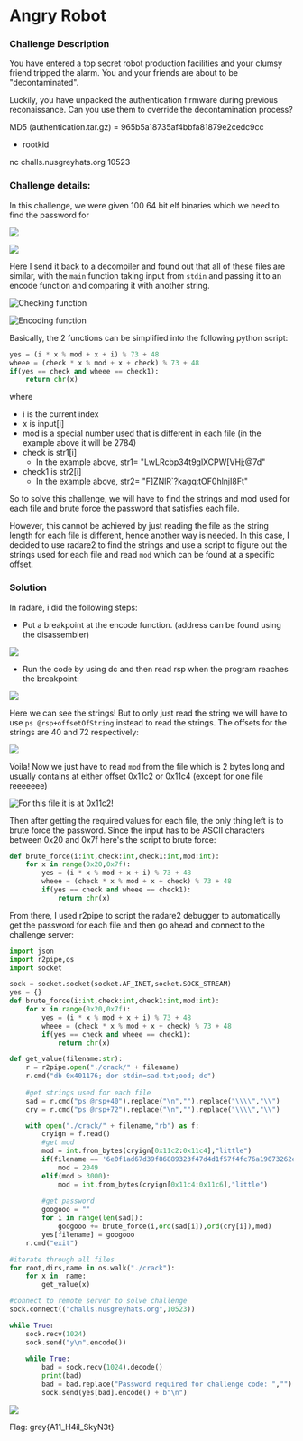 # Angry Robot

### Challenge Description

You have entered a top secret robot production facilities and your clumsy friend tripped the alarm. You and your friends are about to be "decontaminated".

Luckily, you have unpacked the authentication firmware during previous reconaissance. Can you use them to override the decontamination process?



MD5 (authentication.tar.gz) = 965b5a18735af4bbfa81879e2cedc9cc

* rootkid

nc challs.nusgreyhats.org 10523

### Challenge details:

In this challenge, we were given 100 64 bit elf binaries which we need to find the password for&#x20;

![](<../../.gitbook/assets/image (18) (1).png>)

![](<../../.gitbook/assets/image (12) (1).png>)

Here I send it back to a decompiler and found out that all of these files are similar, with the `main` function taking input from `stdin` and passing it to an encode function and comparing it with another string.&#x20;

![Checking function](<../../.gitbook/assets/image (1).png>)

![Encoding function](<../../.gitbook/assets/image (8) (1).png>)

Basically, the 2 functions can be simplified into the following python script:

```python
yes = (i * x % mod + x + i) % 73 + 48
wheee = (check * x % mod + x + check) % 73 + 48
if(yes == check and wheee == check1):
    return chr(x)
```

where

* i is the current index
* x is input\[i]
* mod is a special number used that is different in each file (in the example above it will be 2784)
* check is str1\[i]&#x20;
  * In the example above, str1= "LwLRcbp34t9glXCPW\[VHj;@7d"
* check1 is str2\[i]
  * In the example above, str2= "F]ZNlR\`?kagq:tOF0hlnjI8Ft"

So to solve this challenge, we will have to find the strings and mod used for each file and brute force the password that satisfies each file.

However, this cannot be achieved by just reading the file as the string length for each file is different, hence another way is needed. In this case, I decided to use radare2 to find the strings and use a script to figure out the strings used for each file and read `mod` which can be found at a specific offset.

### Solution

In radare, i did the following steps:

* Put a breakpoint at the encode function. (address can be found using the disassembler)

![](<../../.gitbook/assets/image (5).png>)

*   Run the code by using dc and then read rsp when the program reaches the breakpoint:



![](<../../.gitbook/assets/image (4).png>)

Here we can see the strings! But to only just read the string we will have to use `ps @rsp+offsetOfString` instead to read the strings. The offsets for the strings are 40 and 72 respectively:

![](<../../.gitbook/assets/image (16) (1).png>)

Voila! Now we just have to read `mod` from the file which is 2 bytes long and usually contains at either offset 0x11c2 or 0x11c4 (except for one file reeeeeee)

![For this file it is at 0x11c2!](<../../.gitbook/assets/image (15) (1).png>)

Then after getting the required values for each file, the only thing left is to brute force the password. Since the input has to be ASCII characters between 0x20 and 0x7f here's the script to brute force:

```python
def brute_force(i:int,check:int,check1:int,mod:int):
    for x in range(0x20,0x7f):
        yes = (i * x % mod + x + i) % 73 + 48
        wheee = (check * x % mod + x + check) % 73 + 48
        if(yes == check and wheee == check1):
            return chr(x)
```

From there, I used r2pipe to script the radare2 debugger to automatically get the password for each file and then go ahead and connect to the challenge server:

```python
import json
import r2pipe,os
import socket

sock = socket.socket(socket.AF_INET,socket.SOCK_STREAM)
yes = {}
def brute_force(i:int,check:int,check1:int,mod:int):
    for x in range(0x20,0x7f):
        yes = (i * x % mod + x + i) % 73 + 48
        wheee = (check * x % mod + x + check) % 73 + 48
        if(yes == check and wheee == check1):
            return chr(x)

def get_value(filename:str):
    r = r2pipe.open("./crack/" + filename)
    r.cmd("db 0x401176; dor stdin=sad.txt;ood; dc")
    
    #get strings used for each file
    sad = r.cmd("ps @rsp+40").replace("\n","").replace("\\\\","\\")
    cry = r.cmd("ps @rsp+72").replace("\n","").replace("\\\\","\\")

    with open("./crack/" + filename,"rb") as f:
        cryign = f.read()
        #get mod
        mod = int.from_bytes(cryign[0x11c2:0x11c4],"little")
        if(filename == '6e0f1ad67d39f86889323f47d4d1f57f4fc76a19073262edb348792555bd5721'):
            mod = 2049
        elif(mod > 3000):
            mod = int.from_bytes(cryign[0x11c4:0x11c6],"little")
        
        #get password
        googooo = ""
        for i in range(len(sad)):
            googooo += brute_force(i,ord(sad[i]),ord(cry[i]),mod)
        yes[filename] = googooo
    r.cmd("exit")

#iterate through all files
for root,dirs,name in os.walk("./crack"):
    for x in  name:
        get_value(x)

#connect to remote server to solve challenge
sock.connect(("challs.nusgreyhats.org",10523))

while True:
    sock.recv(1024)
    sock.send("y\n".encode())
    
    while True:
        bad = sock.recv(1024).decode()
        print(bad)
        bad = bad.replace("Password required for challenge code: ","").replace("\n","")
        sock.send(yes[bad].encode() + b"\n")
```

![](<../../.gitbook/assets/image (6) (1).png>)

Flag: grey{A11\_H4il\_SkyN3t}
